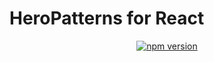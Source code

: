 # HeroPatterns for React

<p align="center">
  <a href="https://www.npmjs.com/package/heropatterns-react">
    <img alt="npm version" src="https://img.shields.io/npm/v/heropatterns-react.svg?style=flat-square"></a>
</p>
